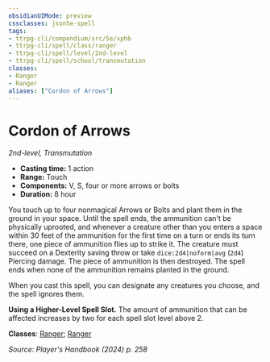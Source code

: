 ```yaml
---
obsidianUIMode: preview
cssclasses: json5e-spell
tags:
- ttrpg-cli/compendium/src/5e/xphb
- ttrpg-cli/spell/class/ranger
- ttrpg-cli/spell/level/2nd-level
- ttrpg-cli/spell/school/transmutation
classes:
- Ranger
- Ranger
aliases: ["Cordon of Arrows"]
---
```

# Cordon of Arrows
*2nd-level, Transmutation*  

- **Casting time:** 1 action
- **Range:** Touch
- **Components:** V, S, four or more arrows or bolts
- **Duration:** 8 hour

You touch up to four nonmagical Arrows or Bolts and plant them in the ground in your space. Until the spell ends, the ammunition can't be physically uprooted, and whenever a creature other than you enters a space within 30 feet of the ammunition for the first time on a turn or ends its turn there, one piece of ammunition flies up to strike it. The creature must succeed on a Dexterity saving throw or take `dice:2d4|noform|avg` (`2d4`) Piercing damage. The piece of ammunition is then destroyed. The spell ends when none of the ammunition remains planted in the ground.

When you cast this spell, you can designate any creatures you choose, and the spell ignores them.

**Using a Higher-Level Spell Slot.** The amount of ammunition that can be affected increases by two for each spell slot level above 2.

**Classes**: [Ranger](list-spells-classes-ranger); [Ranger](list-spells-classes-ranger)

*Source: Player's Handbook (2024) p. 258*